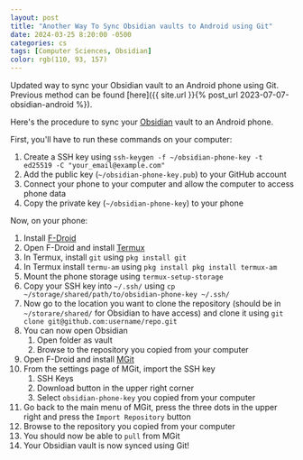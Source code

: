 ```yaml
---
layout: post
title: "Another Way To Sync Obsidian vaults to Android using Git"
date: 2024-03-25 8:20:00 -0500
categories: cs
tags: [Computer Sciences, Obsidian]
color: rgb(110, 93, 157)
---
```


Updated way to sync your Obsidian vault to an Android phone using Git.
Previous method can be found [here]({{ site.url }}{% post_url 2023-07-07-obsidian-android %}).

Here's the procedure to sync your [Obsidian](https://obsidian.md/) vault to an Android phone.

First, you'll have to run these commands on your computer:
1. Create a SSH key using `ssh-keygen -f ~/obsidian-phone-key -t ed25519 -C "your_email@example.com"`
2. Add the public key (`~/obsidian-phone-key.pub`) to your GitHub account
3. Connect your phone to your computer and allow the computer to access phone data
4. Copy the private key (`~/obsidian-phone-key`) to your phone

Now, on your phone:
1. Install [F-Droid](https://f-droid.org/)
2. Open F-Droid and install [Termux](https://f-droid.org/packages/com.termux/)
3. In Termux, install `git` using `pkg install git`
4. In Termux install `termu-am` using `pkg install pkg install termux-am`
5. Mount the phone storage using `termux-setup-storage`
6. Copy your SSH key into `~/.ssh/` using `cp ~/storage/shared/path/to/obsidian-phone-key ~/.ssh/`
7. Now go to the location you want to clone the repository (should be in `~/storare/shared/` for Obsidian to have access) and clone it using `git clone git@github.com:username/repo.git`
8. You can now open Obsidian
	1. Open folder as vault
	2. Browse to the repository you copied from your computer
9. Open F-Droid and install [MGit](https://f-droid.org/packages/com.manichord.mgit/)
10. From the settings page of MGit, import the SSH key
	1. SSH Keys
	2. Download button in the upper right corner
	3. Select `obsidian-phone-key` you copied from your computer
11. Go back to the main menu of MGit, press the three dots in the upper right and press the `Import Repository` button
12. Browse to the repository you copied from your computer
13. You should now be able to `pull` from MGit
14. Your Obsidian vault is now synced using Git!
